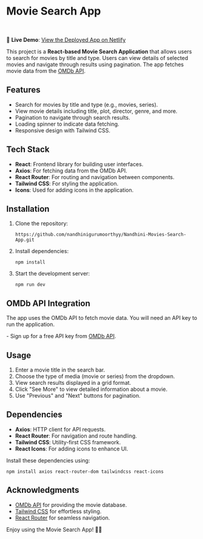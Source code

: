   <h1>Movie Search App</h1>
  <br>

<p>
  🔗 <strong>Live Demo</strong>: 
  <a href="https://movies-search-app-omdb-api.netlify.app/" target="_blank">
    View the Deployed App on Netlify
  </a>
</p>

  <p>
    This project is a <strong>React-based Movie Search Application</strong> that allows users to search for movies by title and type. Users can view details of selected movies and navigate through results using pagination. The app fetches movie data from the 
    <a href="https://www.omdbapi.com" target="_blank">OMDb API</a>.
  </p>

  <h2>Features</h2>
  <ul>
    <li>Search for movies by title and type (e.g., movies, series).</li>
    <li>View movie details including title, plot, director, genre, and more.</li>
    <li>Pagination to navigate through search results.</li>
    <li>Loading spinner to indicate data fetching.</li>
    <li>Responsive design with Tailwind CSS.</li>
  </ul>

  <h2>Tech Stack</h2>
  <ul>
    <li><strong>React</strong>: Frontend library for building user interfaces.</li>
    <li><strong>Axios</strong>: For fetching data from the OMDb API.</li>
    <li><strong>React Router</strong>: For routing and navigation between components.</li>
    <li><strong>Tailwind CSS</strong>: For styling the application.</li>
    <li><strong>Icons</strong>: Used for adding icons in the application.</li>
  </ul>

  <h2>Installation</h2>
  <ol>
    <li>Clone the repository:
      <pre><code>https://github.com/nandhinigurumoorthyy/Nandhini-Movies-Search-App.git</code></pre>
    </li>
    <li>Install dependencies:
      <pre><code>npm install</code></pre>
    </li>
    <li>Start the development server:
      <pre><code>npm run dev</code></pre>
    </li>
  </ol>

  <h2>OMDb API Integration</h2>
  <p>
    The app uses the OMDb API to fetch movie data. You will need an API key to run the application.
  </p>
- Sign up for a free API key from <a href="https://www.omdbapi.com/apikey.aspx" target="_blank">OMDb API</a>.

  <h2>Usage</h2>
  <ol>
    <li>Enter a movie title in the search bar.</li>
    <li>Choose the type of media (movie or series) from the dropdown.</li>
    <li>View search results displayed in a grid format.</li>
    <li>Click "See More" to view detailed information about a movie.</li>
    <li>Use "Previous" and "Next" buttons for pagination.</li>
  </ol>

  <h2>Dependencies</h2>
  <ul>
    <li><strong>Axios</strong>: HTTP client for API requests.</li>
    <li><strong>React Router</strong>: For navigation and route handling.</li>
    <li><strong>Tailwind CSS</strong>: Utility-first CSS framework.</li>
    <li><strong>React Icons</strong>: For adding icons to enhance UI.</li>
  </ul>
  <p>Install these dependencies using:</p>
  <pre><code>npm install axios react-router-dom tailwindcss react-icons</code></pre>

  <h2>Acknowledgments</h2>
  <ul>
    <li><a href="https://www.omdbapi.com" target="_blank">OMDb API</a> for providing the movie database.</li>
    <li><a href="https://tailwindcss.com" target="_blank">Tailwind CSS</a> for effortless styling.</li>
    <li><a href="https://www.npmjs.com/package/react-router-dom" target="_blank">React Router</a> for seamless navigation.</li>
  </ul>

  <p>Enjoy using the Movie Search App! 🎥🍿</p>
